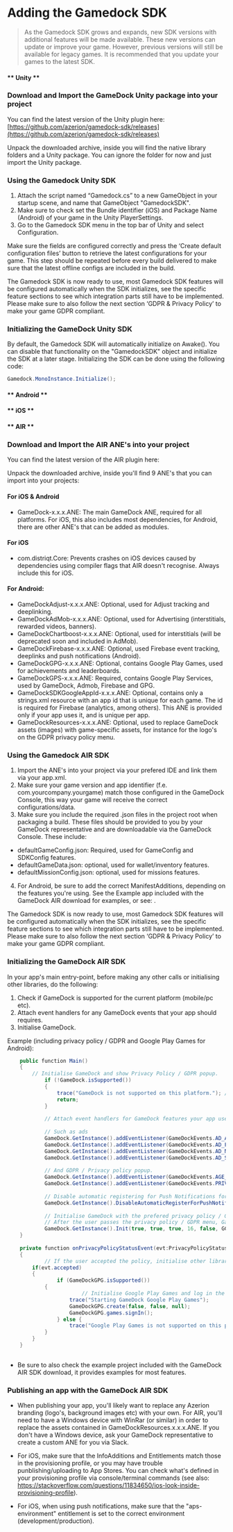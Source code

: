 # Adding the Gamedock SDK

> As the Gamedock SDK grows and expands, new SDK versions with additional features will be made available. These new versions can update or improve your game. However, previous versions will still be available for legacy games. It is recommended that you update your games to the latest SDK.

<!-- tabs:start -->

#### ** Unity **

### Download and Import the GameDock Unity package into your project

You can find the latest version of the Unity plugin here: [https://github.com/azerion/gamedock-sdk/releases](https://github.com/azerion/gamedock-sdk/releases)

Unpack the downloaded archive, inside you will find the native library folders and a Unity package. You can ignore the folder for now and just import the Unity package.

### Using the Gamedock Unity SDK

1. Attach the script named “Gamedock.cs” to a new GameObject in your startup scene, and name that GameObject "GamedockSDK".
2. Make sure to check set the Bundle identifier (iOS) and Package Name (Android) of your game in the Unity PlayerSettings.
3. Go to the Gamedock SDK menu in the top bar of Unity and select Configuration.

Make sure the fields are configured correctly and press the ‘Create default configuration files’ button to retrieve the latest configurations for your game. This step should be repeated before every build delivered to make sure that the latest offline configs are included in the build.

The Gamedock SDK is now ready to use, most Gamedock SDK features will be configured automatically when the SDK initializes, see the specific feature sections to see which integration parts still have to be implemented. Please make sure to also follow the next section ‘GDPR & Privacy Policy’ to make your game GDPR compliant.

### Initializing the GameDock Unity SDK

By default, the Gamedock SDK will automatically initialize on Awake(). You can disable that functionality on the "GamedockSDK" object and initialize the SDK at a later stage. Initializing the SDK can be done using the following code:

~~~C#
Gamedock.MonoInstance.Initialize();
~~~

#### ** Android **



#### ** iOS **



#### ** AIR **

### Download and Import the AIR ANE's into your project

You can find the latest version of the AIR plugin here: <url to be added>

Unpack the downloaded archive, inside you'll find 9 ANE's that you can import into your projects:

#### For iOS & Android
- GameDock-x.x.x.ANE: The main GameDock ANE, required for all platforms. For iOS, this also includes most dependencies, for Android, there are other ANE's that can be added as modules. 

#### For iOS
- com.distriqt.Core: Prevents crashes on iOS devices caused by dependencies using compiler flags that AIR doesn't recognise. Always include this for iOS.

#### For Android:
- GameDockAdjust-x.x.x.ANE: Optional, used for Adjust tracking and deeplinking.
- GameDockAdMob-x.x.x.ANE: Optional, used for Advertising (interstitials, rewarded videos, banners).
- GameDockChartboost-x.x.x.ANE: Optional, used for interstitials (will be deprecated soon and included in AdMob).
- GameDockFirebase-x.x.x.ANE: Optional, used Firebase event tracking, deeplinks and push notifications (Android).
- GameDockGPG-x.x.x.ANE: Optional, contains Google Play Games, used for achievements and leaderboards.
- GameDockGPS-x.x.x.ANE: Required, contains Google Play Services, used by GameDock, Admob, Firebase and GPG.
- GameDockSDKGoogleAppId-x.x.x.ANE: Optional, contains only a strings.xml resource with an app id that is unique for each game. The id is required for Firebase (analytics, among others). This ANE is provided only if your app uses it, and is unique per app.
- GameDockResources-x.x.x.ANE: Optional, used to replace GameDock assets (images) with game-specific assets, for instance for the logo's on the GDPR privacy policy menu.

### Using the Gamedock AIR SDK

1. Import the ANE's into your project via your prefered IDE and link them via your app.xml.
2. Make sure your game version and app identifier (f.e. com.yourcompany.yourgame) match those configured in the GameDock Console, this way your game will receive the correct configurations/data.
3. Make sure you include the required .json files in the project root when packaging a build. These files should be provided to you by your GameDock representative and are downloadable via the GameDock Console.
These include:
- defaultGameConfig.json: Required, used for GameConfig and SDKConfig features.
- defaultGameData.json: optional, used for wallet/inventory features.
- defaultMissionConfig.json: optional, used for missions features. 
4. For Android, be sure to add the correct ManifestAdditions, depending on the features you're using. See the Example app included with the GameDock AIR download for examples, or see: <url to be added>.

The Gamedock SDK is now ready to use, most Gamedock SDK features will be configured automatically when the SDK initializes, see the specific feature sections to see which integration parts still have to be implemented. Please make sure to also follow the next section ‘GDPR & Privacy Policy’ to make your game GDPR compliant.

### Initializing the GameDock AIR SDK

In your app's main entry-point, before making any other calls or initialising other libraries, do the following:
1. Check if GameDock is supported for the current platform (mobile/pc etc).
2. Attach event handlers for any GameDock events that your app should requires.
3. Initialise GameDock.

Example (including privacy policy / GDPR and Google Play Games for Android):
~~~C#
	public function Main()
	{
		// Initialise GameDock and show Privacy Policy / GDPR popup.
      		if (!GameDock.isSupported())
      		{
          		trace("GameDock is not supported on this platform."); // When not Android or iOS
          		return;
      		}
  
      		// Attach event handlers for GameDock features your app uses.
  
      		// Such as ads
      		GameDock.GetInstance().addEventListener(GameDockEvents.AD_AVAILABLE, onAdAvailableEvent);
      		GameDock.GetInstance().addEventListener(GameDockEvents.AD_FINISHED, onAdFinishedEvent);
      		GameDock.GetInstance().addEventListener(GameDockEvents.AD_NOT_AVAILABLE, onAdNotAvailableEvent);
      		GameDock.GetInstance().addEventListener(GameDockEvents.AD_STARTED, onAdStartedEvent);
	
      		// And GDPR / Privacy policy popup.
      		GameDock.GetInstance().addEventListener(GameDockEvents.AGE_GATE_STATUS, onAgeGateStatusEvent);
      		GameDock.GetInstance().addEventListener(GameDockEvents.PRIVACY_POLICY_STATUS, onPrivacyPolicyStatusEvent);
  
      		// Disable automatic registering for Push Notifications for iOS so users don't get a pop-up.
      		GameDock.GetInstance().DisableAutomaticRegisterForPushNotificationsiOS();
  
      		// Initialise GameDock with the prefered privacy policy / GDPR settings. 
      		// After the user passes the privacy policy / GDPR menu, GameDock will start requesting/processing data and firing events.
      		GameDock.GetInstance().Init(true, true, true, 16, false, GCMProjectId);
  	}
  
  	private function onPrivacyPolicyStatusEvent(evt:PrivacyPolicyStatusEvent) : void
  	{
      		// If the user accepted the policy, initialise other libraries, such as Google Play Games.
		if(evt.accepted)
		{
          		if (GameDockGPG.isSupported())
			{
              			// Initialise Google Play Games and log in the user.
			        trace("Starting GameDock Google Play Games");
		    		GameDockGPG.create(false, false, null);
    				GameDockGPG.games.signIn();
          		} else {
		        	trace("Google Play Games is not supported on this platform (not Android!)");
			}      
		}
	}
  
~~~

* Be sure to also check the example project included with the GameDock AIR SDK download, it provides examples for most features.

### Publishing an app with the GameDock AIR SDK

- When publishing your app, you'll likely want to replace any Azerion branding (logo's, background images etc) with your own. For AIR, you'll need to have a Windows device with WinRar (or similar) in order to replace the assets contained in  GameDockResources.x.x.x.ANE. If you don't have a Windows device, ask your GameDock representative to create a custom ANE for you via Slack. 

- For iOS, make sure that the InfoAdditions and Entitlements match those in the provisioning profile, or you may have trouble punblishing/uploading to App Stores. You can check what's defined in your provisioning profile via console/terminal commands (see also: https://stackoverflow.com/questions/11834650/ios-look-inside-provisioning-profile).

- For iOS, when using push notifications, make sure that the "aps-environment" entitlement is set to the correct environment (development/production).

<!-- tabs:end -->
